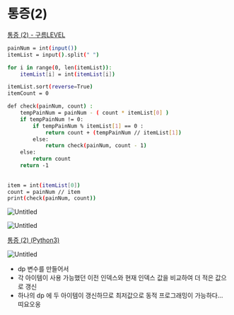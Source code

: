 # 통증(2)

[통증 (2) - 구름LEVEL](https://level.goorm.io/exam/195693/통증-2/quiz/1)

```bash
painNum = int(input())
itemList = input().split(" ")

for i in range(0, len(itemList)):
	itemList[i] = int(itemList[i])

itemList.sort(reverse=True)
itemCount = 0

def check(painNum, count) :
	tempPainNum = painNum - ( count * itemList[0] ) 
	if tempPainNum != 0:
		if tempPainNum % itemList[1] == 0 :
			return count + (tempPainNum // itemList[1])
		else:
			return check(painNum, count - 1)
	else:
		return count
	return -1
		
	
item = int(itemList[0])
count = painNum // item
print(check(painNum, count))
```

![Untitled](https://s3-us-west-2.amazonaws.com/secure.notion-static.com/00ed3e3a-8bd4-45dc-8612-9bb9cd816094/Untitled.png)

![Untitled](https://s3-us-west-2.amazonaws.com/secure.notion-static.com/b80fba01-14f0-45b6-b9cb-c62241673a33/Untitled.png)

[통증 (2) (Python3)](https://www.notion.so/2-Python3-dbb4f6f133344584b317c1ee60a697cb?pvs=21)

![Untitled](https://s3-us-west-2.amazonaws.com/secure.notion-static.com/96de1e83-f06d-463c-9619-3ae4f6018a60/Untitled.png)

- dp 변수를 만들어서
- 각 아이템이 사용 가능했던 이전 인덱스와 현재 인덱스 값을 비교하여 더 적은 값으로 갱신
- 하나의 dp 에 두 아이템이 갱신하므로 최저값으로 동적 프로그래밍이 가능하다… 띠요오옹
